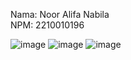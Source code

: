 Nama: Noor Alifa Nabila  
NPM: 2210010196  

![image](https://github.com/user-attachments/assets/79003861-704a-4ee6-8bc4-a94f4e614f65)
![image](https://github.com/user-attachments/assets/3d200e79-f88a-4efd-a200-cfd8541eb006)
![image](https://github.com/user-attachments/assets/3ca3658f-365f-4df2-816c-aab1cc44d094)
